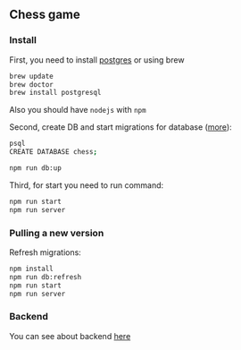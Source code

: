 ## Chess game

### Install
First, you need to install [postgres](https://www.postgresql.org/download/) or using brew
```sh
brew update
brew doctor
brew install postgresql
```

Also you should have `nodejs` with `npm`

Second, create DB and start migrations for database ([more](#Backend)):
```sh
psql
CREATE DATABASE chess;

npm run db:up
```

Third, for start you need to run command:
```sh
npm run start
npm run server
```


### Pulling a new version
Refresh migrations:
```sh
npm install
npm run db:refresh
npm run start
npm run server
```


### Backend
You can see about backend [here](https://github.com/savtym/chess/tree/master/app)